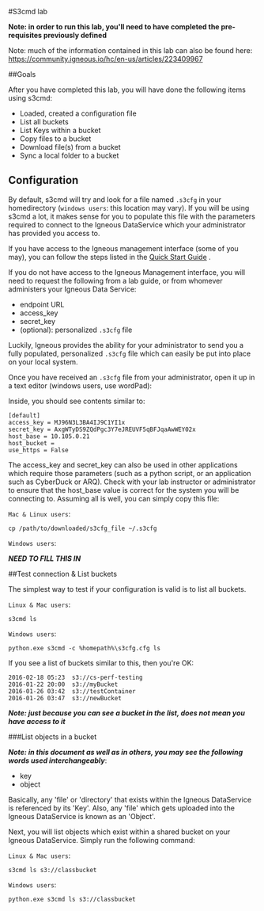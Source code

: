 #S3cmd lab

**Note: in order to run this lab, you'll need to have completed the pre-requisites previously defined**

Note: much of the information contained in this lab can also be found here: https://community.igneous.io/hc/en-us/articles/223409967


##Goals

After you have completed this lab, you will have done the following items using s3cmd:

* Loaded, created a configuration file
* List all buckets
* List Keys within a bucket
* Copy files to a bucket
* Download file(s) from a bucket
* Sync a local folder to a bucket


## Configuration

By default, s3cmd will try and look for a file named `.s3cfg` in your homedirectory (`windows users`: this location may vary).  If you will be using s3cmd a lot, it makes sense for you to populate this file with the parameters required to connect to the Igneous DataService which your administrator has provided you access to.  

If you have access to the Igneous management interface (some of you may), you can follow the steps listed in the [Quick Start Guide](https://community.igneous.io/hc/en-us/articles/223443448) .  

If you do not have access to the Igneous Management interface, you will need to request the following from a lab guide, or from whomever administers your Igneous Data Service:

* endpoint URL
* access_key
* secret_key
* (optional): personalized `.s3cfg` file

Luckily, Igneous provides the ability for your administrator to send you a fully populated, personalized `.s3cfg` file which can easily be put into place on your local system.

Once you have received an `.s3cfg` file from your administrator, open it up in a text editor (windows users, use wordPad):

Inside, you should see contents similar to:

    [default]
    access_key = MJ96N3L3BA4IJ9C1YI1x
    secret_key = AxgWTyDS9ZQdPgc3Y7eJREUVF5qBFJqaAwWEY02x
    host_base = 10.105.0.21
    host_bucket =
    use_https = False

The access_key and secret_key can also be used in other applications which require those parameters (such as a python script, or an application such as CyberDuck or ARQ).  Check with your lab instructor or administrator to ensure that the host_base value is correct for the system you will be connecting to.  Assuming all is well, you can simply copy this file:

`Mac & Linux users`:

    cp /path/to/downloaded/s3cfg_file ~/.s3cfg

`Windows users`:

***NEED TO FILL THIS IN***


##Test connection & List buckets

The simplest way to test if your configuration is valid is to list all buckets.  

`Linux & Mac users`:

    s3cmd ls

`Windows users`:

    python.exe s3cmd -c %homepath%\s3cfg.cfg ls

If you see a list of buckets similar to this, then you're OK:

    2016-02-18 05:23  s3://cs-perf-testing
    2016-01-22 20:00  s3://myBucket
    2016-01-26 03:42  s3://testContainer
    2016-01-26 03:47  s3://newBucket


***Note: just because you can see a bucket in the list, does not mean you have access to it***

###List objects in a bucket

***Note: in this document as well as in others, you may see the following words used interchangeably***:
* key
* object

Basically, any 'file' or 'directory' that exists within the Igneous DataService is referenced by its 'Key'.  Also, any 'file' which gets uploaded into the Igneous DataService is known as an 'Object'.

Next, you will list objects which exist within a shared bucket on your Igneous DataService.  Simply run the following command:

`Linux & Mac users`:

    s3cmd ls s3://classbucket

`Windows users`:

    python.exe s3cmd ls s3://classbucket
